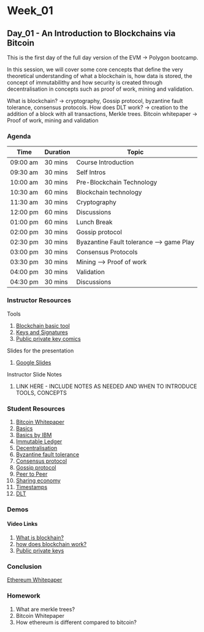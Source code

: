 # Week_01
## Day_01 - An Introduction to Blockchains via Bitcoin

This is the first day of the full day version of the EVM → Polygon bootcamp.

In this session, we will cover some core cencepts that define the very theoretical understanding of what a blockchain is, how data is stored, the concept of immutabilithy and how security is created through decentralisation in concepts such as proof of work, mining and validation.

What is blockchain? → cryptography, Gossip protocol, byzantine fault tolerance, consensus protocols.
How does DLT work? → creation to the addition of a block with all transactions, Merkle trees.
Bitcoin whitepaper → Proof of work, mining and validation

### Agenda

| Time | Duration | Topic |
| --- | --- | --- |
| 09:00 am | 30 mins | Course Introduction | 
| 09:30 am | 30 mins | Self Intros |
| 10:00 am | 30 mins | Pre-Blockchain Technology |
| 10:30 am | 60 mins | Blockchain technology |
| 11:30 am | 30 mins | Cryptography |
| 12:00 pm | 60 mins | Discussions  |
| 01:00 pm | 60 mins | Lunch Break |
| 02:00 pm | 30 mins | Gossip protocol |
| 02:30 pm | 30 mins | Byazantine Fault tolerance --> game Play |
| 03:00 pm | 30 mins | Consensus Protocols |
| 03:30 pm | 30 mins | Mining --> Proof of work |
| 04:00 pm | 30 mins | Validation |
| 04:30 pm | 30 mins | Discussions |

### Instructor Resources

Tools
1. [Blockchain basic tool](https://tools.superdatascience.com/blockchain/hash/)
2. [Keys and Signatures](https://tools.superdatascience.com/blockchain/public-private-keys/signatures)
3. [Public private key comics](https://howhttps.works/why-do-we-need-https/)

Slides for the presentation
1. [Google Slides](https://docs.google.com/presentation/d/1v87VflOGndlTrkSbxLN-hlzXu-KAXDAxgShZKuIn7gc/edit?usp=sharing)

Instructor Slide Notes
1. LINK HERE - INCLUDE NOTES AS NEEDED AND WHEN TO INTRODUCE TOOLS, CONCEPTS

### Student Resources

1. [Bitcoin Whitepaper](https://blockchainlab.com/pdf/bitcoin.pdf)
2. [Basics](https://coingeek.com/bitcoin101/blockchain-basics-key-things-to-know-as-a-beginner/)
3. [Basics by IBM](https://www.ibm.com/uk-en/topics/what-is-blockchain)
4. [Immutable Ledger](https://medium.com/cryptoeconomics-australia/the-blockchain-economy-a-beginners-guide-to-institutional-cryptoeconomics-64bf2f2beec4)
5. [Decentralisation](https://medium.com/@VitalikButerin/the-meaning-of-decentralization-a0c92b76a274)
6. [Byzantine fault tolerance](https://medium.com/loom-network/understanding-blockchain-fundamentals-part-1-byzantine-fault-tolerance-245f46fe8419)
7. [Consensus protocol](https://www.coindesk.com/markets/2017/03/04/a-short-guide-to-blockchain-consensus-protocols/)
8. [Gossip protocol](https://en.wikipedia.org/wiki/Gossip_protocol#:~:text=A%20gossip%20protocol%20or%20epidemic,all%20members%20of%20a%20group.)
9. [Peer to Peer](https://en.wikipedia.org/wiki/Peer-to-peer)
10. [Sharing economy](https://en.wikipedia.org/wiki/Sharing_economy)
11. [Timestamps](https://en.wikipedia.org/wiki/Timestamp)
12. [DLT](https://www.techtarget.com/searchcio/definition/distributed-ledger#:~:text=Distributed%20ledger%20technology%20(DLT)%20is,data%20store%20or%20administration%20functionality.)

### Demos

#### Video Links
1. [What is blockhain?](https://www.youtube.com/watch?v=SSo_EIwHSd4)
2. [how does blockchain work?](https://www.youtube.com/watch?v=kHybf1aC-jE)
3. [Public private keys](https://www.youtube.com/watch?v=p_LWJgTBIFs)


### Conclusion

[Ethereum Whitepaper](https://ethereum.org/en/whitepaper/)

### Homework

1. What are merkle trees?
2. Bitcoin Whitepaper
3. How ethereum is different compared to bitcoin?



